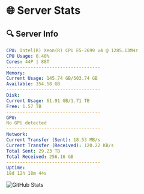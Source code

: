 # 🌐 Server Stats
## 🔍 Server Info
```yaml
CPU: Intel(R) Xeon(R) CPU E5-2699 v4 @ 1285.13MHz
CPU Usage: 0.40%
Cores: 44P | 88T
-----------------------------------
Memory:
Current Usage: 145.74 GB/503.74 GB
Available: 354.58 GB
-----------------------------------
Disk:
Current Usage: 61.91 GB/1.71 TB
Free: 1.57 TB
-----------------------------------
GPU:
No GPU detected
-----------------------------------
Network:
Current Transfer (Sent): 18.53 MB/s
Current Transfer (Received): 120.22 KB/s
Total Sent: 29.23 TB
Total Received: 256.16 GB
-----------------------------------
Uptime:
18d 12h 18m 44s
```
![GitHub Stats](https://img.shields.io/badge/Updated-2025-03-26_09:41:33-blue)